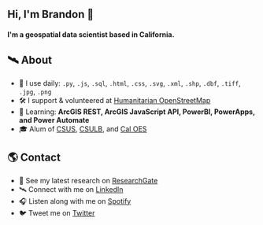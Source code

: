 ## Hi, I'm Brandon 👋

#### I'm a geospatial data scientist based in California.

## 🛰 About
- 🧰 I use daily: `.py`, `.js`,  `.sql`, `.html`, `.css`, `.svg`, `.xml`, `.shp`, `.dbf`, `.tiff`, `.jpg`, `.png`
- 🛠 I support & volunteered at <a href="https://www.hotosm.org"/>Humanitarian OpenStreetMap</a>
- 🌱 Learning: **ArcGIS REST, ArcGIS JavaScript API, PowerBI, PowerApps, and Power Automate**
- 🎓 Alum of <a href="https://www.csus.edu"/>CSUS</a>, <a href="https://www.csulb.edu"/>CSULB</a>, and <a href="https://www.caloes.ca.gov"/>Cal OES</a>

## 🌎 Contact
- 🚀 See my latest research on <a href="https://www.researchgate.net/profile/Brandon-George">ResearchGate</a>
- 🛰️ Connect with me on <a href="https://www.linkedin.com/in/brandonjgeo/">LinkedIn</a>
- 🎧 Listen along with me on <a href="https://open.spotify.com/user/brandonjgeo">Spotify</a>
- 🐦 Tweet me on <a href="https://twitter.com/brandonjgeo/">Twitter</a>


